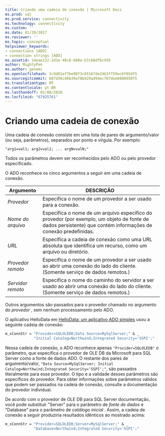 ```yaml
---
title: Criando uma cadeia de conexão | Microsoft Docs
ms.prod: sql
ms.prod_service: connectivity
ms.technology: connectivity
ms.custom: ''
ms.date: 01/20/2017
ms.reviewer: ''
ms.topic: conceptual
helpviewer_keywords:
- connections [ADO]
- connection strings [ADO]
ms.assetid: 14eae122-2d1e-40c8-b88e-b7cb8dfbc93b
author: MightyPen
ms.author: genemi
ms.openlocfilehash: 3c9d81ef7be98f3c65167de24b3ff59ac6f05df5
ms.sourcegitcommit: b87d36c46b39af8b929ad94ec707dee8800950f5
ms.translationtype: MT
ms.contentlocale: pt-BR
ms.lasthandoff: 02/08/2020
ms.locfileid: "67925761"
---
```

# <a name="creating-a-connection-string"></a>Criando uma cadeia de conexão
Uma cadeia de conexão consiste em uma lista de pares de argumento/valor (ou seja, parâmetros), separados por ponto e vírgula. Por exemplo:  
  
```syntax
"arg1=val1; arg2=val2; ... argN=valN;"  
```  
  
 Todos os parâmetros devem ser reconhecidos pelo ADO ou pelo provedor especificado.  
  
 O ADO reconhece os cinco argumentos a seguir em uma cadeia de conexão.  
  
|Argumento|DESCRIÇÃO|  
|--------------|-----------------|  
|*Provedor*|Especifica o nome de um provedor a ser usado para a conexão.|  
|*Nome do arquivo*|Especifica o nome de um arquivo específico do provedor (por exemplo, um objeto de fonte de dados persistente) que contém informações de conexão predefinidas.|  
|*URL*|Especifica a cadeia de conexão como uma URL absoluta que identifica um recurso, como um arquivo ou diretório.|  
|*Provedor remoto*|Especifica o nome de um provedor a ser usado ao abrir uma conexão do lado do cliente. (Somente serviço de dados remotos.)|  
|*Servidor remoto*|Especifica o nome do caminho do servidor a ser usado ao abrir uma conexão do lado do cliente. (Somente serviço de dados remotos.)|  
  
 Outros argumentos são passados para o provedor chamado no argumento do *provedor* , sem nenhum processamento pelo ADO.  
  
 O aplicativo HelloData em [HelloData: um aplicativo ADO simples](../../../ado/guide/data/hellodata-a-simple-ado-application.md) usou a seguinte cadeia de conexão:  
  
```vb
m_sConnStr = "Provider=SQLOLEDB;Data Source=MySqlServer;" & _  
             "Initial Catalog=Northwind;Integrated Security='SSPI';"  
```  
  
 Nessa cadeia de conexão, o ADO reconhece apenas `"Provider=SQLOLEDB"` o parâmetro, que especifica o provedor de OLE DB da Microsoft para SQL Server como a fonte de dados ADO. O restante dos pares de argumento/valor, `"Data Source=MySqlServer; Initial Catalog=Northwind;Integrated Security='SSPI';"`, são passados literalmente para esse provedor. O tipo e a validade desses parâmetros são específicos do provedor. Para obter informações sobre parâmetros válidos que podem ser passados na cadeia de conexão, consulte a documentação do provedor individual.  
  
 De acordo com o provedor de OLE DB para SQL Server documentação, você pode substituir "Server" para o parâmetro de *fonte de dados* e "Database" para o parâmetro de *catálogo inicial* . Assim, a cadeia de conexão a seguir produziria resultados idênticos ao mostrado acima:  
  
```vb
m_sConnStr = "Provider=SQLOLEDB;Server=MySqlServer;" & _  
             "Database=Northwind;Integrated Security='SSPI';"  
```
